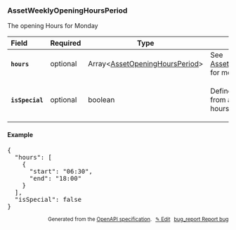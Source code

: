 <!--- This is a generated file, do not edit! -->
<!--- [START woosmap_http_schema_woosmap-platform-api-reference_assetweeklyopeninghoursperiod] -->
<h3 class="schema-object" id="Woosmap Platform API Reference_AssetWeeklyOpeningHoursPeriod">AssetWeeklyOpeningHoursPeriod</h3>

The opening Hours for Monday

| Field                                                                                                                    | Required | Type                                                                                                                        | Description                                                                                                                              |
| :----------------------------------------------------------------------------------------------------------------------- | -------- | --------------------------------------------------------------------------------------------------------------------------- | ---------------------------------------------------------------------------------------------------------------------------------------- |
| <h4 id="AssetWeeklyOpeningHoursPeriod-hours" class="add-link schema-object-property-key"><code>hours</code></h4>         | optional | Array&lt;[AssetOpeningHoursPeriod](<#Woosmap Platform API Reference_AssetOpeningHoursPeriod> "AssetOpeningHoursPeriod")&gt; | See [AssetOpeningHoursPeriod](<#Woosmap Platform API Reference_AssetOpeningHoursPeriod> "AssetOpeningHoursPeriod") for more information. |
| <h4 id="AssetWeeklyOpeningHoursPeriod-isSpecial" class="add-link schema-object-property-key"><code>isSpecial</code></h4> | optional | boolean                                                                                                                     | <div class="nonref-property-description"><p>Define if the hours comes from a special opening hours day.</p></div>                        |

<h4 class="schema-object-example" id="Woosmap Platform API Reference_AssetWeeklyOpeningHoursPeriod-example">Example</h4>

<pre class="notranslate lang-json prettyprint">{
  "hours": [
    {
      "start": "06:30",
      "end": "18:00"
    }
  ],
  "isSpecial": false
}</pre>

<p style="text-align: right; font-size: smaller;">Generated from the <a data-label="openapi-github" href="https://github.com/woosmap/openapi-specification" title="Woosmap OpenAPI Specification" class="external">OpenAPI specification</a>.
<a data-label="openapi-github-woosmap-http-schema-woosmap-platform-api-reference-assetweeklyopeninghoursperiod" data-action="edit" style="margin-left: 5px;" href="https://github.com/woosmap/openapi-specification/blob/main/specification/schemas/Woosmap Platform API Reference_AssetWeeklyOpeningHoursPeriod.yml" title="Edit on GitHub">✎ Edit</a>
<a data-label="openapi-github-woosmap-http-schema-woosmap-platform-api-reference-assetweeklyopeninghoursperiod" data-action="bug" style="margin-left: 5px;" href="https://github.com/woosmap/openapi-specification/issues/new?assignees=&labels=type%3A+bug%2C+triage+me&template=bug_report.md&title=[schemas] Bug - Woosmap Platform API Reference_AssetWeeklyOpeningHoursPeriod" title="File bug for schemas on GitHub"><span class="material-icons">bug_report</span> Report bug</a>
</p>

<!--- [END woosmap_http_schema_woosmap-platform-api-reference_assetweeklyopeninghoursperiod] -->
